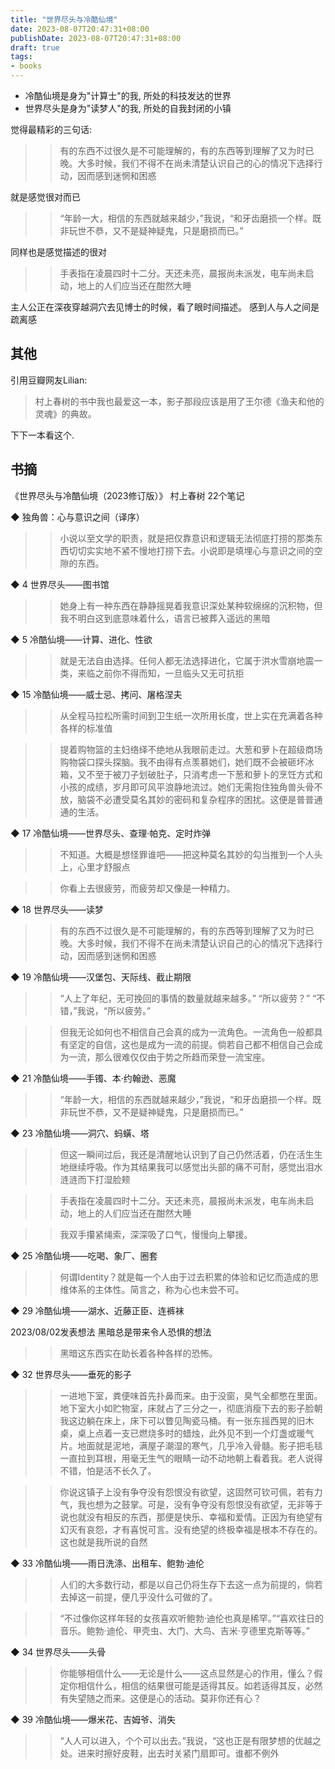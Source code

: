 ```yaml
---
title: "世界尽头与冷酷仙境"
date: 2023-08-07T20:47:31+08:00
publishDate: 2023-08-07T20:47:31+08:00
draft: true
tags:
- books
---
```


- 冷酷仙境是身为"计算士"的我, 所处的科技发达的世界
- 世界尽头是身为"读梦人"的我, 所处的自我封闭的小镇




觉得最精彩的三句话:

>> 有的东西不过很久是不可能理解的，有的东西等到理解了又为时已晚。大多时候，我们不得不在尚未清楚认识自己的心的情况下选择行动，因而感到迷惘和困惑

就是感觉很对而已

>> “年龄一大，相信的东西就越来越少，”我说，“和牙齿磨损一个样。既非玩世不恭，又不是疑神疑鬼，只是磨损而已。”

同样也是感觉描述的很对

>> 手表指在凌晨四时十二分。天还未亮，晨报尚未派发，电车尚未启动，地上的人们应当还在酣然大睡

主人公正在深夜穿越洞穴去见博士的时候，看了眼时间描述。 感到人与人之间是疏离感

## 其他

引用豆瓣网友Lilian:

> 村上春树的书中我也最爱这一本，影子那段应该是用了王尔德《渔夫和他的灵魂》的典故。

下下一本看这个.

## 书摘

《世界尽头与冷酷仙境（2023修订版）》
村上春树
22个笔记

◆ 独角兽：心与意识之间（译序）

>> 小说以至文学的职责，就是把仅靠意识和逻辑无法彻底打捞的那类东西切切实实地不紧不慢地打捞下去。小说即是填埋心与意识之间的空隙的东西。

◆ 4 世界尽头——图书馆

>> 她身上有一种东西在静静摇晃着我意识深处某种软绵绵的沉积物，但我不明白这到底意味着什么，语言已被葬入遥远的黑暗

◆ 5 冷酷仙境——计算、进化、性欲

>> 就是无法自由选择。任何人都无法选择进化，它属于洪水雪崩地震一类，来临之前你不得而知，一旦临头又无可抗拒

◆ 15 冷酷仙境——威士忌、拷问、屠格涅夫

>> 从全程马拉松所需时间到卫生纸一次所用长度，世上实在充满着各种各样的标准值

>> 提着购物篮的主妇络绎不绝地从我眼前走过。大葱和萝卜在超级商场购物袋口探头探脑。我不由得有点羡慕她们，她们既不会被砸坏冰箱，又不至于被刀子划破肚子，只消考虑一下葱和萝卜的烹饪方式和小孩的成绩，岁月即可风平浪静地流过。她们无需抱住独角兽头骨不放，脑袋不必遭受莫名其妙的密码和复杂程序的困扰。这便是普普通通的生活。

◆ 17 冷酷仙境——世界尽头、查理·帕克、定时炸弹

>> 不知道。大概是想怪罪谁吧——把这种莫名其妙的勾当推到一个人头上，心里才舒服点

>> 你看上去很疲劳，而疲劳却又像是一种精力。

◆ 18 世界尽头——读梦

>> 有的东西不过很久是不可能理解的，有的东西等到理解了又为时已晚。大多时候，我们不得不在尚未清楚认识自己的心的情况下选择行动，因而感到迷惘和困惑

◆ 19 冷酷仙境——汉堡包、天际线、截止期限

>> “人上了年纪，无可挽回的事情的数量就越来越多。”
“所以疲劳？”
“不错，”我说，“所以疲劳。”

>> 但我无论如何也不相信自己会真的成为一流角色。一流角色一般都具有坚定的自信，这也是成为一流的前提。倘若自己都不相信自己会成为一流，那么很难仅仅由于势之所趋而荣登一流宝座。

◆ 21 冷酷仙境——手镯、本·约翰逊、恶魔

>> “年龄一大，相信的东西就越来越少，”我说，“和牙齿磨损一个样。既非玩世不恭，又不是疑神疑鬼，只是磨损而已。”

◆ 23 冷酷仙境——洞穴、蚂蟥、塔

>> 但这一瞬间过后，我还是清醒地认识到了自己仍然活着，仍在活生生地继续呼吸。作为其结果我可以感觉出头部的痛不可耐，感觉出泪水涟涟而下打湿脸颊

>> 手表指在凌晨四时十二分。天还未亮，晨报尚未派发，电车尚未启动，地上的人们应当还在酣然大睡

>> 我双手攥紧绳索，深深吸了口气，慢慢向上攀援。

◆ 25 冷酷仙境——吃喝、象厂、圈套

>> 何谓Identity？就是每一个人由于过去积累的体验和记忆而造成的思维体系的主体性。简言之，称为心也未尝不可。

◆ 29 冷酷仙境——湖水、近藤正臣、连裤袜

2023/08/02发表想法
黑暗总是带来令人恐惧的想法
>> 黑暗这东西实在助长着各种各样的恐怖。

◆ 32 世界尽头——垂死的影子

>> 一进地下室，粪便味首先扑鼻而来。由于没窗，臭气全都憋在里面。地下室大小如贮物室，床就占了三分之一，彻底消瘦下去的影子脸朝我这边躺在床上，床下可以瞥见陶瓷马桶。有一张东摇西晃的旧木桌，桌上点着一支已燃烧多时的蜡烛，此外见不到一个灯盏或暖气片。地面就是泥地，满屋子潮湿的寒气，几乎冷入骨髓。影子把毛毯一直拉到耳根，用毫无生气的眼睛一动不动地朝上看着我。老人说得不错，怕是活不长久了。

>> 你说这镇子上没有争夺没有怨恨没有欲望，这固然可钦可佩，若有力气，我也想为之鼓掌。可是，没有争夺没有怨恨没有欲望，无非等于说也就没有相反的东西，那便是快乐、幸福和爱情。正因为有绝望有幻灭有哀怨，才有喜悦可言。没有绝望的终极幸福是根本不存在的。这也就是我所说的自然

◆ 33 冷酷仙境——雨日洗涤、出租车、鲍勃·迪伦

>> 人们的大多数行动，都是以自己仍将生存下去这一点为前提的，倘若去掉这一前提，便几乎没什么可做的了。

>> “不过像你这样年轻的女孩喜欢听鲍勃·迪伦也真是稀罕。”“喜欢往日的音乐。鲍勃·迪伦、甲壳虫、大门、大鸟、吉米·亨德里克斯等等。”

◆ 34 世界尽头——头骨

>> 你能够相信什么——无论是什么——这点显然是心的作用，懂么？假定你相信什么，相信的结果很可能是适得其反。如若适得其反，必然有失望随之而来。这便是心的活动。莫非你还有心？

◆ 39 冷酷仙境——爆米花、吉姆爷、消失

>> “人人可以进入，个个可以出去。”我说，“这也正是有限梦想的优越之处。进来时擦好皮鞋，出去时关紧门扇即可。谁都不例外
